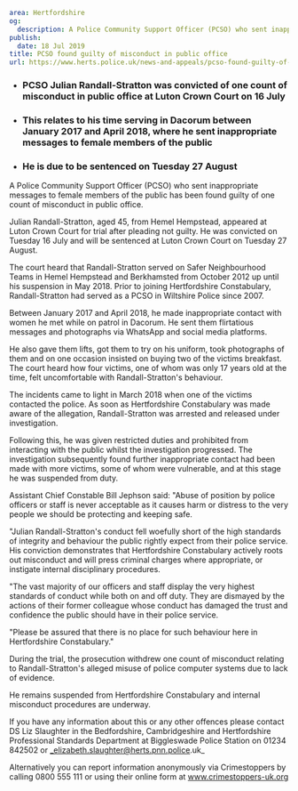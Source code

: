 ```yaml
area: Hertfordshire
og:
  description: A Police Community Support Officer (PCSO) who sent inappropriate messages to female members of the public has been found guilty of one count of misconduct in public office.
publish:
  date: 18 Jul 2019
title: PCSO found guilty of misconduct in public office
url: https://www.herts.police.uk/news-and-appeals/pcso-found-guilty-of-misconduct-in-public-office-0502
```

* ### PCSO Julian Randall-Stratton was convicted of one count of misconduct in public office at Luton Crown Court on 16 July

 * ### This relates to his time serving in Dacorum between January 2017 and April 2018, where he sent inappropriate messages to female members of the public

 * ### He is due to be sentenced on Tuesday 27 August

A Police Community Support Officer (PCSO) who sent inappropriate messages to female members of the public has been found guilty of one count of misconduct in public office.

Julian Randall-Stratton, aged 45, from Hemel Hempstead, appeared at Luton Crown Court for trial after pleading not guilty. He was convicted on Tuesday 16 July and will be sentenced at Luton Crown Court on Tuesday 27 August.

The court heard that Randall-Stratton served on Safer Neighbourhood Teams in Hemel Hempstead and Berkhamsted from October 2012 up until his suspension in May 2018. Prior to joining Hertfordshire Constabulary, Randall-Stratton had served as a PCSO in Wiltshire Police since 2007.

Between January 2017 and April 2018, he made inappropriate contact with women he met while on patrol in Dacorum. He sent them flirtatious messages and photographs via WhatsApp and social media platforms.

He also gave them lifts, got them to try on his uniform, took photographs of them and on one occasion insisted on buying two of the victims breakfast. The court heard how four victims, one of whom was only 17 years old at the time, felt uncomfortable with Randall-Stratton's behaviour.

The incidents came to light in March 2018 when one of the victims contacted the police. As soon as Hertfordshire Constabulary was made aware of the allegation, Randall-Stratton was arrested and released under investigation.

Following this, he was given restricted duties and prohibited from interacting with the public whilst the investigation progressed. The investigation subsequently found further inappropriate contact had been made with more victims, some of whom were vulnerable, and at this stage he was suspended from duty.

Assistant Chief Constable Bill Jephson said: "Abuse of position by police officers or staff is never acceptable as it causes harm or distress to the very people we should be protecting and keeping safe.

"Julian Randall-Stratton's conduct fell woefully short of the high standards of integrity and behaviour the public rightly expect from their police service. His conviction demonstrates that Hertfordshire Constabulary actively roots out misconduct and will press criminal charges where appropriate, or instigate internal disciplinary procedures.

"The vast majority of our officers and staff display the very highest standards of conduct while both on and off duty. They are dismayed by the actions of their former colleague whose conduct has damaged the trust and confidence the public should have in their police service.

"Please be assured that there is no place for such behaviour here in Hertfordshire Constabulary."

During the trial, the prosecution withdrew one count of misconduct relating to Randall-Stratton's alleged misuse of police computer systems due to lack of evidence.

He remains suspended from Hertfordshire Constabulary and internal misconduct procedures are underway.

If you have any information about this or any other offences please contact DS Liz Slaughter in the Bedfordshire, Cambridgeshire and Hertfordshire Professional Standards Department at Biggleswade Police Station on 01234 842502 or _elizabeth.slaughter@herts.pnn.police.uk_

Alternatively you can report information anonymously via Crimestoppers by calling 0800 555 111 or using their online form at www.crimestoppers-uk.org

